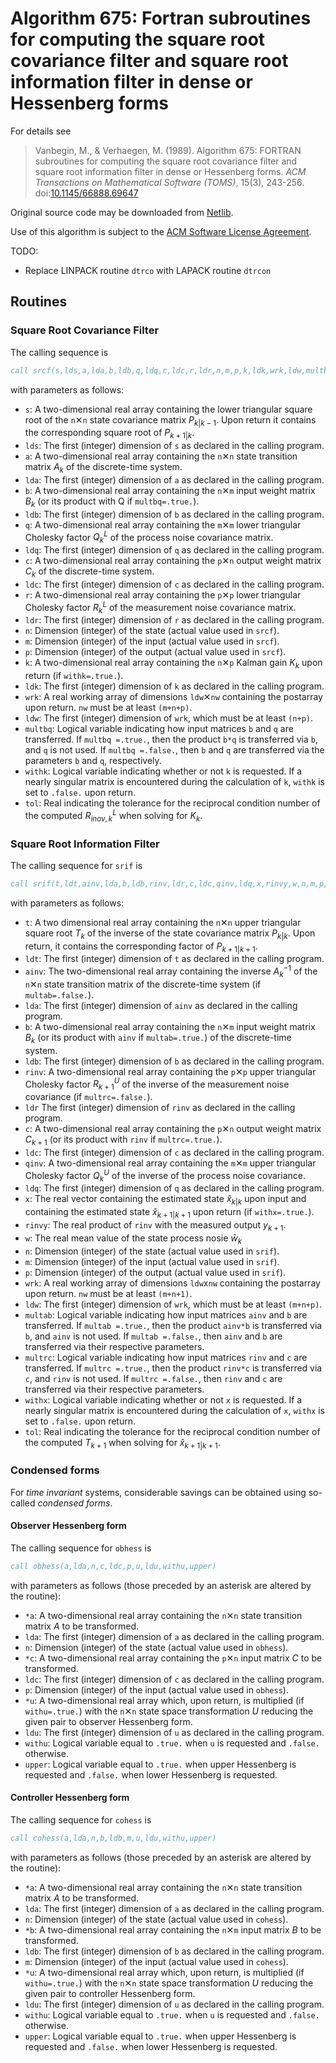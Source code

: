 # Algorithm 675: Fortran subroutines for computing the square root covariance filter and square root information filter in dense or Hessenberg forms

For details see

> Vanbegin, M., & Verhaegen, M. (1989). Algorithm 675: FORTRAN subroutines for computing the square root covariance filter and square root information filter in dense or Hessenberg forms. _ACM Transactions on Mathematical Software (TOMS)_, 15(3), 243-256. doi:[10.1145/66888.69647](https://doi.org/10.1145/66888.69647)

Original source code may be downloaded from [Netlib](http://www.netlib.org/toms/675.gz).

Use of this algorithm is subject to the [ACM Software License Agreement](https://www.acm.org/publications/policies/software-copyright-notice).

TODO:
* Replace LINPACK routine `dtrco` with LAPACK routine `dtrcon`

## Routines

### Square Root Covariance Filter

The calling sequence is
```fortran
call srcf(s,lds,a,lda,b,ldb,q,ldq,c,ldc,r,ldr,n,m,p,k,ldk,wrk,ldw,multbq,withk,tol)
```
with parameters as follows:
* `s`: A two-dimensional real array containing the lower triangular square root of the `n`✕`n` state covariance matrix $P_{k|k-1}$. Upon return it contains the corresponding square root of $P_{k+1|k}$.
* `lds`: The first (integer) dimension of `s` as declared in the calling program.
* `a`: A two-dimensional real array containing the `n`✕`n` state transition matrix $A_k$ of the discrete-time system.
* `lda`: The first (integer) dimension of `a` as declared in the calling program.
* `b`: A two-dimensional real array containing the `n`✕`m` input weight matrix $B_k$ (or its product with Q if `multbq=.true.`).
* `ldb`: The first (integer) dimension of `b` as declared in the calling program.
* `q`: A two-dimensional real array containing the `m`✕`m` lower triangular Cholesky factor $Q_k^L$ of the process noise covariance matrix.
* `ldq`: The first (integer) dimension of `q` as declared in the calling program.
* `c`: A two-dimensional real array containing the `p`✕`n` output weight matrix $C_k$ of the discrete-time system.
* `ldc`: The first (integer) dimension of `c` as declared in the calling program.
* `r`: A two-dimensional real array containing the `p`✕`p` lower triangular Cholesky factor $R_k^L$ of the measurement noise covariance matrix.
* `ldr`: The first (integer) dimension of `r` as declared in the calling program.
* `n`: Dimension (integer) of the state (actual value used in `srcf`).
* `m`: Dimension (integer) of the input (actual value used in `srcf`).
* `p`: Dimension (integer) of the output (actual value used in `srcf`).
* `k`: A two-dimensional real array containing the `n`✕`p` Kalman gain $K_k$ upon return (if `withk=.true.`).
* `ldk`: The first (integer) dimension of `k` as declared in the calling program.
* `wrk`: A real working array of dimensions `ldw`✕`nw` containing the postarray upon return. `nw` must be at least `(m+n+p)`.
* `ldw`: The first (integer) dimension of `wrk`, which must be at least `(n+p)`.
* `multbq`: Logical variable indicating how input matrices `b` and `q` are transferred. If `multbq =.true.`, then the product `b*q` is transferred via `b`, and `q` is not used. If `multbq =.false.`, then `b` and `q` are transferred via the parameters `b` and `q`, respectively.
* `withk`: Logical variable indicating whether or not `k` is requested. If a nearly singular matrix is encountered during the calculation of `k`, `withk` is set to `.false.` upon return.
* `tol`: Real indicating the tolerance for the reciprocal condition number of the computed $R_{inov,k}^L$ when solving for $K_k$.

### Square Root Information Filter

The calling sequence for `srif` is

```fortran
call srif(t,ldt,ainv,lda,b,ldb,rinv,ldr,c,ldc,qinv,ldq,x,rinvy,w,n,m,p,wrk,ldw,multab,multrc,withx,tol)
```
with parameters as follows:
* `t`: A two dimensional real array containing the `n`✕`n` upper triangular square root $T_k$ of the inverse of the state covariance matrix $P_{k|k}$. Upon return, it contains the corresponding factor of $P_{k+1|k+1}$.
* `ldt`: The first (integer) dimension of `t` as declared in the calling program.
* `ainv`: The two-dimensional real array containing the inverse $A_k^{-1}$ of the `n`✕`n` state transition matrix of the discrete-time system (if `multab=.false.`).
* `lda`: The first (integer) dimension of `ainv` as declared in the calling program.
* `b`: A two-dimensional real array containing the `n`✕`m` input weight matrix $B_k$ (or its product with `ainv` if `multab=.true.`) of the discrete-time system.
* `ldb`: The first (integer) dimension of `b` as declared in the calling program.
* `rinv`: A two-dimensional real array containing the `p`✕`p` upper triangular Cholesky factor $R_{k+1}^U$ of the inverse of the measurement noise covariance (if `multrc=.false.`).
* `ldr` The first (integer) dimension of `rinv` as declared in the calling program.
* `c`: A two-dimensional real array containing the `p`✕`n` output weight matrix $C_{k+1}$ (or its product with `rinv` if `multrc=.true.`).
* `ldc`: The first (integer) dimension of `c` as declared in the calling program.
* `qinv`: A two-dimensional real array containing the `m`✕`m` upper triangular Cholesky factor $Q_{k}^U$ of the inverse of the process noise covariance.
* `ldq`: The first (integer) dimension of `q` as declared in the calling program.
* `x`: The real vector containing the estimated state $`\hat{x}_{k|k}`$ upon input and containing the estimated state $`\hat{x}_{k+1|k+1}`$ upon return (if `withx=.true.`). 
* `rinvy`: The real product of `rinv` with the measured output $y_{k+1}$.
* `w`: The real mean value of the state process nosie $\bar{w}_k$
* `n`: Dimension (integer) of the state (actual value used in `srif`).
* `m`: Dimension (integer) of the input (actual value used in `srif`).
* `p`: Dimension (integer) of the output (actual value used in `srif`).
* `wrk`: A real working array of dimensions `ldw`x`nw` containing the postarray upon return. `nw` must be at least `(m+n+1)`.
* `ldw`: The first (integer) dimension of `wrk`, which must be at least `(m+n+p)`.
* `multab`: Logical variable indicating how input matrices `ainv` and `b` are transferred. If `multab =.true.`, then the product `ainv*b` is transferred via `b`, and `ainv` is not used. If `multab =.false.`, then `ainv` and `b` are transferred via their respective parameters.
* `multrc`: Logical variable indicating how input matrices `rinv` and `c` are transferred. If `multrc =.true.`, then the product `rinv*c` is transferred via `c`, and `rinv` is not used. If `multrc =.false.`, then `rinv` and `c` are transferred via their respective parameters.
* `withx`: Logical variable indicating whether or not `x` is requested. If a nearly singular matrix is encountered during the calculation of `x`, `withx` is set to `.false.` upon return.
* `tol`: Real indicating the tolerance for the reciprocal condition number of the computed $T_{k+1}$ when solving for $`\hat{x}_{k+1|k+1}`$.

### Condensed forms

For _time invariant_ systems, considerable savings can be obtained using so-called _condensed forms_.

#### Observer Hessenberg form

The calling sequence for `obhess` is
```fortran
call obhess(a,lda,n,c,ldc,p,u,ldu,withu,upper)
```
with parameters as follows (those preceded by an asterisk are altered by the routine):

* `*a`: A two-dimensional real array containing the `n`✕`n` state transition matrix $A$ to be transformed.
* `lda`: The first (integer) dimension of `a` as declared in the calling program.
* `n`: Dimension (integer) of the state (actual value used in `obhess`).
* `*c`: A two-dimensional real array containing the `p`✕`n` input matrix $C$ to be transformed.
* `ldc`: The first (integer) dimension of `c` as declared in the calling program.
* `p`: Dimension (integer) of the input (actual value used in `obhess`).
* `*u`: A two-dimensional real array which, upon return, is multiplied (if `withu=.true.`) with the `n`✕`n` state space transformation $U$ reducing the given pair to observer Hessenberg form.
* `ldu`: The first (integer) dimension of `u` as declared in the calling program. 
* `withu`: Logical variable equal to `.true.` when `u` is requested and `.false.` otherwise.
* `upper`: Logical variable equal to `.true.` when upper Hessenberg is requested and `.false.` when lower Hessenberg is requested.


#### Controller Hessenberg form

The calling sequence for `cohess` is
```fortran
call cohess(a,lda,n,b,ldb,m,u,ldu,withu,upper)
```
with parameters as follows (those preceded by an asterisk are altered by the routine):

* `*a`: A two-dimensional real array containing the `n`✕`n` state transition matrix $A$ to be transformed.
* `lda`: The first (integer) dimension of `a` as declared in the calling program.
* `n`: Dimension (integer) of the state (actual value used in `cohess`).
* `*b`: A two-dimensional real array containing the `n`✕`m` input matrix $B$ to be transformed.
* `ldb`: The first (integer) dimension of `b` as declared in the calling program.
* `m`: Dimension (integer) of the input (actual value used in `cohess`).
* `*u`: A two-dimensional real array which, upon return, is multiplied (if `withu=.true.`) with the `n`✕`n` state space transformation $U$ reducing the given pair to controller Hessenberg form.
* `ldu`: The first (integer) dimension of `u` as declared in the calling program. 
* `withu`: Logical variable equal to `.true.` when `u` is requested and `.false.` otherwise.
* `upper`: Logical variable equal to `.true.` when upper Hessenberg is requested and `.false.` when lower Hessenberg is requested.


